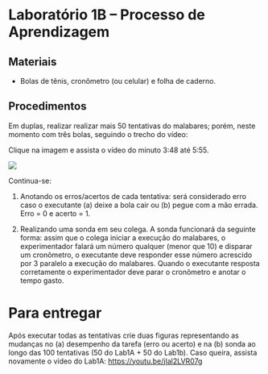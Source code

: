 # Laboratório 1B – Processo de Aprendizagem 

## Materiais
- Bolas de tênis, cronômetro (ou celular) e folha de caderno.
## Procedimentos 
Em duplas, realizar realizar mais 50 tentativas do malabares; porém, neste momento com três bolas, seguindo o trecho do vídeo:

Clique na imagem e assista o vídeo do minuto 3:48 até 5:55.

[![](https://i.ytimg.com/vi/iFSy0MNaDRM/hqdefault.jpg)](https://youtu.be/iFSy0MNaDRM?list=PLQ9fmFUN_UmJZC8LGRQfA7R2Ot2UVEQJd&t=226)


Continua-se:

1. Anotando os erros/acertos de cada tentativa: será considerado erro caso o executante (a) deixe a bola cair ou (b) pegue com a mão errada. Erro = 0 e acerto = 1. 

2. Realizando uma sonda em seu colega. A sonda funcionará da seguinte forma: assim que o colega iniciar a execução do malabares, o experimentador falará um número qualquer (menor que 10) e disparar um cronômetro, o executante deve responder esse número acrescido por 3 paralelo a execução do malabares. Quando o executante resposta corretamente o experimentador deve parar o cronômetro e anotar o tempo gasto. 

# Para entregar
Após executar todas as tentativas crie duas figuras representando as mudanças no (a) desempenho da tarefa (erro ou acerto) e na (b) sonda ao longo das 100 tentativas (50 do Lab1A + 50 do Lab1b). Caso queira, assista novamente o vídeo do Lab1A: https://youtu.be/jIal2LVR07g


